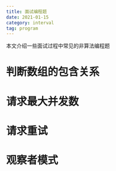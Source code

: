 ```yaml
---
title: 面试编程题
date: 2021-01-15
category: interval
tag: program
---
```


本文介绍一些面试过程中常见的非算法编程题

<!-- more -->

# 判断数组的包含关系


# 请求最大并发数


# 请求重试


# 观察者模式

